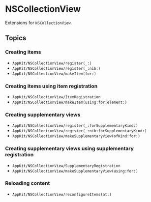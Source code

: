 # NSCollectionView

Extensions for `NSCollectionView`.

## Topics

### Creating items

- ``AppKit/NSCollectionView/register(_:)``
- ``AppKit/NSCollectionView/register(_:nib:)``
- ``AppKit/NSCollectionView/makeItem(for:)``

### Creating items using item registration

- ``AppKit/NSCollectionView/ItemRegistration``
- ``AppKit/NSCollectionView/makeItem(using:for:element:)``

### Creating supplementary views

- ``AppKit/NSCollectionView/register(_:forSupplementaryKind:)``
- ``AppKit/NSCollectionView/register(_:nib:forSupplementaryKind:)``
- ``AppKit/NSCollectionView/makeSupplementaryView(ofKind:for:)``

### Creating supplementary views using supplementary registration

- ``AppKit/NSCollectionView/SupplementaryRegistration``
- ``AppKit/NSCollectionView/makeSupplementaryView(using:for:)``

### Reloading content

- ``AppKit/NSCollectionView/reconfigureItems(at:)``

